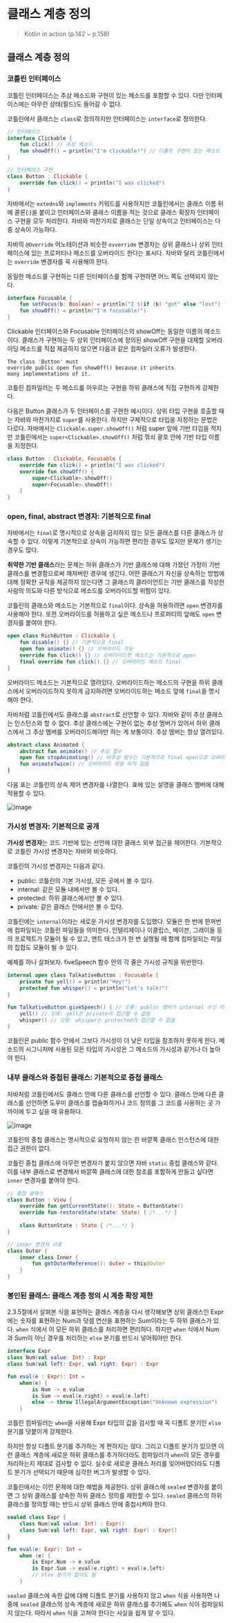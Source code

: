 # 클래스 계층 정의

> Kotlin in action (p.142 ~ p.158)

## **클래스 계층 정의**

### **코틀린 인터페이스**

코틀린 인터페이스는 추상 메소드와 구현이 있는 메소드를 포함할 수 있다. 다만 인터페이스에는 아무런 상태(필드)도 들어갈 수 없다.

코틀린에서 클래스는 `class`로 정의하지만 인터페이스는 `interface`로 정의한다.

```kotlin
// 인터페이스
interface Clickable {
    fun click() // 추상 메소드
    fun showOff() = println("I'm clickable!") // 디폴트 구현이 있는 메소드
}

// 인터페이스 구현
class Button : Clickable {
    override fun click() = println("I was clicked")
}
```

자바에서는 `extedns`와 `implements` 키워드를 사용하지만 코틀린에서는 클래스 이름 뒤에 콜론(:)을 붙이고 인터페이스와 클래스 이름을 적는 것으로 클래스 확장자 인터페이스 구현을 모두 처리한다. 자바와 마찬가지로 클래스는 단일 상속이고 인터페이스는 다중 상속이 가능하다.

자바의 `@Override` 어노테이션과 비슷한 `ovverride` 변경자는 상위 클래스나 상위 인터페이스에 있는 프로퍼티나 메소드를 오버라이드 한다는 표시다. 자바와 달리 코틀린에서는 `override` 변경자를 꼭 사용해야 한다.

동일한 메소드를 구현하는 다른 인터페이스를 함께 구현하면 어느 쪽도 선택되지 않는다.

```kotlin
interface Focusable {
    fun setFocus(b: Boolean) = println("I ${if (b) "got" else "lost"} focus.")
    fun showOff() = println("I'm focusable!")
}
```

Clickable 인터페이스와 Focusable 인터페이스의 showOff는 동일한 이름의 메소드이다. 클래스가 구현하는 두 상위 인터페이스에 정의된 showOff 구현을 대체할 오버라이딩 메소드를 직접 제공하지 않으면 다음과 같은 컴파일러 오류가 발생한다.

```
The class 'Button' must
override public open fun showOff() because it inherits
many implementations of it.
```

코틀린 컴파일러는 두 메소드를 아우르는 구현을 하위 클래스에 직접 구현하게 강제한다.

다음은 Button 클래스가 두 인터페이스를 구현한 예시이다. 상위 타입 구현을 호출할 때는 자바와 마찬가지로 `super`를 사용한다. 하지만 구체적으로 타입을 지정하는 문법은 다르다. 자바에서는 `Clickable.super.showOff()` 처럼 super 앞에 기반 타입을 적지만 코틀린에서는 `super<Clickable>.showOff()` 처럼 꺾쇠 괄호 안에 기반 타입 이름을 지정한다.

```kotlin
class Button : Clickable, Focusable {
    override fun click() = println("I was clicked")
    override fun showOff() {
        super<Clickable>.showOff()
        super<Focusable>.showOff()
    }
}
```

### **open, final, abstract 변경자: 기본적으로 final**

자바에서는 `final`로 명시적으로 상속을 금지하지 않는 모든 클래스를 다른 클래스가 상속할 수 있다. 이렇게 기본적으로 상속이 가능하면 편리한 경우도 많지만 문제가 생기는 경우도 많다.

**취약한 기반 클래스**라는 문제는 하위 클래스가 기반 클래스에 대해 가졌던 가정이 기반 클래스를 변경함으로써 깨져버린 경우에 생긴다. 어떤 클래스가 자신을 상속하는 방법에 대해 정확한 규칙을 제공하지 않는다면 그 클래스의 클라이언트는 기반 클래스를 작성한 사람의 의도와 다른 방식으로 메소드를 오버라이드할 위험이 있다.

코틀린의 클래스와 메소드는 기본적으로 `final`이다. 상속을 허용하려면 `open` 변경자를 사용해야 한다. 또한 오버라이드를 허용하고 싶은 메소드나 프로퍼티의 앞에도 `open` 변경자를 붙여야 한다.

```kotlin
open class RichButton : Clickable {
    fun disable() {} // 기본적으로 final
    open fun animate() {} // 오버라이드 가능
    override fun click() {} // 오버라이드한 메소드는 기본적으로 open
    final override fun click() {} // 오버라이드 메소드 final
}
```

오버라이드 메소드는 기본적으로 열려있다. 오버라이드하는 메소드의 구현을 하위 클래스에서 오버라이드하지 못하게 금지하려면 오버라이드하는 메소드 앞에 `final`을 명시해야 한다.

자바처럼 코틀린에서도 클래스를 `abstract`로 선언할 수 있다. 자바와 같이 추상 클래스는 인스턴스와 할 수 없다. 추상 클래스에는 구현이 없는 추상 멤버가 있어서 하위 클래스에서 그 추상 멤버를 오버라이드해야만 하는 게 보통이다. 추상 멤버는 항상 열려있다.

```kotlin
abstract class Animated {
    abstract fun animate() // 추상 함수
    open fun stopAnimating() // 비추상 함수는 기본적으로 final open으로 오버라이드 허용
    fun animateTwice() // 오버라이드 허용 하지 않음
}
```

다음 표는 코틀린의 상속 제어 변경자를 나열한다. 표에 있는 설명을 클래스 멤버에 대해 적용할 수 있다.

![image](https://github.com/user-attachments/assets/a87a2f85-ff3d-41b1-a244-6a1e70be411d)

### **가시성 변경자: 기본적으로 공개**

**가시성 변경자**는 코드 기반에 있는 선언에 대한 클래스 외부 접근을 제어한다. 기본적으로 코틀린 가시성 변경자는 자바와 비슷하다.

코틀린의 가시성 변경자는 다음과 같다.

- public: 코틀린의 기본 가시성, 모든 곳에서 볼 수 있다.
- internal: 같은 모듈 내에서만 볼 수 있다.
- protected: 하위 클래스에서만 볼 수 있다.
- private: 같은 클래스 안에서만 볼 수 있다.

코틀린에는 `internal`이라는 새로운 가시성 변경자를 도입했다. 모듈은 한 번에 한꺼번에 컴파일되는 코틀린 파일들을 의미한다. 인텔리제이나 이클립스, 메이븐, 그레이들 등의 프로젝트가 모듈이 될 수 있고, 앤트 태스크가 한 번 실행될 때 함께 컴파일되는 파일의 집합도 모듈이 될 수 있다.

예제를 하나 살펴보자. fiveSpeech 함수 안의 각 줄은 가시성 규칙을 위반한다.

```kotlin
internal open class TalkativeButton : Focusable {
    private fun yell() = println("Hey!")
    protected fun whisper() = println("Let's talk!")
}

fun TalkativeButton.giveSpeech() { // 오류: public 멤버가 internal 수신 타입을 노출
    yell() // 오류: yell은 private라 접근할 수 없음
    whisper() // 오류: whisper는 protected라 접근할 수 없음
}
```

코틀린은 public 함수 안에서 그보다 가시성이 더 낮은 타입을 참조하지 못하게 한다. 메소드의 시그니처에 사용된 모든 타입의 가시성은 그 메소드의 가시성과 같거나 더 높아야 한다.

### **내부 클래스와 중첩된 클래스: 기본적으로 중첩 클래스**

자바처럼 코틀린에서도 클래스 안에 다른 클래스를 선언할 수 있다. 클래스 안에 다른 클래스를 선언하면 도우미 클래스를 캡슐화하거나 코드 정의를 그 코드를 사용하는 곳 가까이에 두고 싶을 때 유용하다.

![image](https://github.com/user-attachments/assets/7ab60fee-e3f6-49e7-93af-1d01106698f9)

코틀린의 중첩 클래스는 명시적으로 요청하지 않는 한 바깥쪽 클래스 인스턴스에 대한 접근 권한이 없다.

코틀린 중첩 클래스에 아무런 변경자가 붙지 않으면 자바 `static` 중첩 클래스와 같다. 이를 내부 클래스로 변경해서 바깥쪽 클래스에 대한 참조를 포함하게 만들고 싶다면 `inner` 변경자를 붙여야 한다.

```kotlin
// 중첩 클래스
class Button : View {
    override fun getCurrentState(): State = ButtonState()
    override fun restoreState(state: State) { /*...*/ }
		
    class ButtonState : State { /*...*/ }
}

// inner 변경자 사용
class Outer {
    inner class Inner {
        fun getOuterReference(): Outer = this@Outer
    }
}
```

### **봉인된 클래스: 클래스 계층 정의 시 계층 확장 제한**

2.3.5절에서 살펴본 식을 표현하는 클래스 계층을 다시 생각해보면 상위 클래스인 Expr에는 숫자를 표현하는 Num과 덧셈 연산을 표현하는 Sum이라는 두 하위 클래스가 있다. `when` 식에서 이 모든 하위 클래스를 처리하면 편리하다. 하지만 `when` 식에서 Num과 Sum이 아닌 경우를 처리하는 `else` 분기를 반드시 넣어줘야만 한다.

```kotlin
interface Expr
class Num(val value: Int) : Expr
class Sum(val left: Expr, val right: Expr) : Expr

fun eval(e : Expr): Int =
    when(e) {
        is Num -> e.value
        is Sum -> eval(e.right) + eval(e.left)
        else -> throw IllegalArgumentException("Unknown expression")
    }
```

코틀린 컴파일러는 `when`을 사용해 Expr 타입의 값을 검사할 때 꼭 디폴트 분기인 `else` 분기를 덧붙이게 강제한다.

하지만 항상 디폴트 분기를 추가하는 게 편하지는 않다. 그리고 디폴트 분기가 있으면 이런 클래스 계층에 새로운 하위 클래스를 추가하더라도 컴파일러가 `when`이 모든 경우를 처리하는지 제대로 검사할 수 없다. 실수로 새로운 클래스 처리를 잊어버렸더라도 디폴트 분기가 선택되기 때문에 심각한 버그가 발생할 수 있다.

코틀린에서는 이런 문제에 대한 해법을 제공한다. 상위 클래스에 `sealed` 변경자를 붙이면 그 상위 클래스를 상속한 하위 클래스 정의를 제한할 수 있다. `sealed` 클래스의 하위 클래스를 정의할 때는 반드시 상위 클래스 안에 중첩시켜야 한다.

```kotlin
sealed class Expr {
    class Num(val value: Int) : Expr()
    class Sum(val left: Expr, val right: Expr) : Expr()
}

fun eval(e: Expr): Int =
    when (e) {
        is Expr.Num -> e.value
        is Expr.Sum -> eval(e.right) + eval(e.left)
        // else 분기가 없어도 됨
    }
```

`sealed` 클래스에 속한 값에 대해 디폴트 분기를 사용하지 않고 `when` 식을 사용하면 나중에 `sealed` 클래스의 상속 계층에 새로운 하위 클래스를 추가해도 `when` 식이 컴파일되지 않는다. 따라서 `when` 식을 고쳐야 한다는 사실을 쉽게 알 수 있다.
